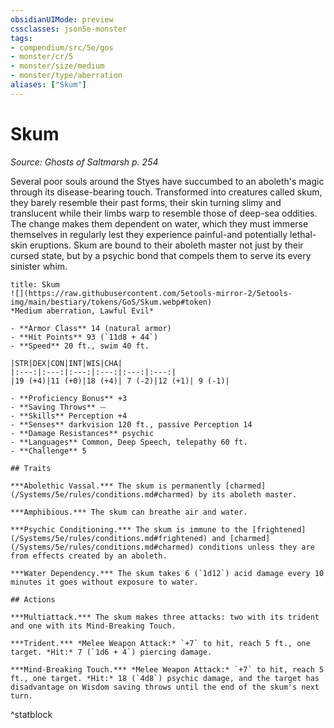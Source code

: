 ```yaml
---
obsidianUIMode: preview
cssclasses: json5e-monster
tags:
- compendium/src/5e/gos
- monster/cr/5
- monster/size/medium
- monster/type/aberration
aliases: ["Skum"]
---
```

# Skum
*Source: Ghosts of Saltmarsh p. 254*  

Several poor souls around the Styes have succumbed to an aboleth's magic through its disease-bearing touch. Transformed into creatures called skum, they barely resemble their past forms, their skin turning slimy and translucent while their limbs warp to resemble those of deep-sea oddities. The change makes them dependent on water, which they must immerse themselves in regularly lest they experience painful-and potentially lethal-skin eruptions. Skum are bound to their aboleth master not just by their cursed state, but by a psychic bond that compels them to serve its every sinister whim.

```ad-statblock
title: Skum
![](https://raw.githubusercontent.com/5etools-mirror-2/5etools-img/main/bestiary/tokens/GoS/Skum.webp#token)
*Medium aberration, Lawful Evil*

- **Armor Class** 14 (natural armor)
- **Hit Points** 93 (`11d8 + 44`)
- **Speed** 20 ft., swim 40 ft.

|STR|DEX|CON|INT|WIS|CHA|
|:---:|:---:|:---:|:---:|:---:|:---:|
|19 (+4)|11 (+0)|18 (+4)| 7 (-2)|12 (+1)| 9 (-1)|

- **Proficiency Bonus** +3
- **Saving Throws** ⏤
- **Skills** Perception +4
- **Senses** darkvision 120 ft., passive Perception 14
- **Damage Resistances** psychic
- **Languages** Common, Deep Speech, telepathy 60 ft.
- **Challenge** 5

## Traits

***Abolethic Vassal.*** The skum is permanently [charmed](/Systems/5e/rules/conditions.md#charmed) by its aboleth master.

***Amphibious.*** The skum can breathe air and water.

***Psychic Conditioning.*** The skum is immune to the [frightened](/Systems/5e/rules/conditions.md#frightened) and [charmed](/Systems/5e/rules/conditions.md#charmed) conditions unless they are from effects created by an aboleth.

***Water Dependency.*** The skum takes 6 (`1d12`) acid damage every 10 minutes it goes without exposure to water.

## Actions

***Multiattack.*** The skum makes three attacks: two with its trident and one with its Mind-Breaking Touch.

***Trident.*** *Melee Weapon Attack:* `+7` to hit, reach 5 ft., one target. *Hit:* 7 (`1d6 + 4`) piercing damage.

***Mind-Breaking Touch.*** *Melee Weapon Attack:* `+7` to hit, reach 5 ft., one target. *Hit:* 18 (`4d8`) psychic damage, and the target has disadvantage on Wisdom saving throws until the end of the skum's next turn.
```
^statblock